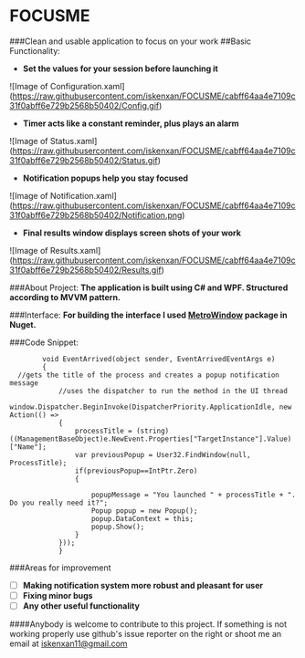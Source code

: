 # FOCUSME
###Clean and usable application to focus on your work
##Basic Functionality:

* **Set the values for your session before launching it**

![Image of Configuration.xaml]
(https://raw.githubusercontent.com/iskenxan/FOCUSME/cabff64aa4e7109c31f0abff6e729b2568b50402/Config.gif)

* **Timer acts like a constant reminder, plus plays an alarm**

![Image of Status.xaml]
(https://raw.githubusercontent.com/iskenxan/FOCUSME/cabff64aa4e7109c31f0abff6e729b2568b50402/Status.gif)

* **Notification popups help you stay focused**

![Image of Notification.xaml]
(https://raw.githubusercontent.com/iskenxan/FOCUSME/cabff64aa4e7109c31f0abff6e729b2568b50402/Notification.png)

* **Final results window displays screen shots of your work**

![Image of Results.xaml]
(https://raw.githubusercontent.com/iskenxan/FOCUSME/cabff64aa4e7109c31f0abff6e729b2568b50402/Results.gif)

###About Project:
**The application is built using C# and WPF. Structured according to MVVM pattern.**

###Interface:
**For building the interface I used [MetroWindow](https://github.com/MahApps/MahApps.Metro) package in Nuget.**

###Code Snippet:

```
        void EventArrived(object sender, EventArrivedEventArgs e)
        {
  //gets the title of the process and creates a popup notification message
            //uses the dispatcher to run the method in the UI thread
            window.Dispatcher.BeginInvoke(DispatcherPriority.ApplicationIdle, new Action(() =>
            {
                processTitle = (string)((ManagementBaseObject)e.NewEvent.Properties["TargetInstance"].Value)["Name"];
                var previousPopup = User32.FindWindow(null, ProcessTitle);
                if(previousPopup==IntPtr.Zero)
                {

                    popupMessage = "You launched " + processTitle + ". Do you really need it?";
                    Popup popup = new Popup();
                    popup.DataContext = this;
                    popup.Show();
                }
            }));
            }
```

###Areas for improvement
- [ ] **Making notification system more robust and pleasant for user**
- [ ] **Fixing minor bugs**
- [ ] **Any other useful functionality**

####Anybody is welcome to contribute to this project. If something is not working properly use github's issue reporter on the right or shoot me an email at iskenxan11@gmail.com
